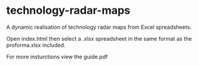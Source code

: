 technology-radar-maps
=====================

A dynamic realisation of technology radar maps from Excel spreadsheets.

Open index.html then select a .xlsx spreadsheet in the same format as the proforma.xlsx included.

For more insturctions view the guide.pdf
